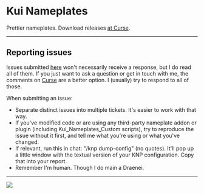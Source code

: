 # Kui Nameplates
Prettier nameplates. Download releases [at Curse](http://www.curse.com/addons/wow/kuinameplates).

---

Reporting issues
----------------
Issues submitted [here](https://github.com/kesava-wow/kuinameplates2/issues) won't necessarily receive a response, but I do read all of them. If you just want to ask a question or get in touch with me, the comments on [Curse](http://mods.curse.com/addons/WoW/kuinameplates) are a better option. I (usually) try to respond to all of those.

When submitting an issue:
- Separate distinct issues into multiple tickets. It's easier to work with that way.
- If you've modified code or are using any third-party nameplate addon or plugin (including Kui_Nameplates_Custom scripts), try to reproduce the issue without it first, and tell me what you're using or what you've changed.
- If relevant, run this in chat: "/knp dump-config" (no quotes). It'll pop up a little window with the textual version of your KNP configuration. Copy that into your report.
- Remember I'm human. Though I do main a Draenei.

---

![](https://i.imgur.com/lKQWxP7.png)
